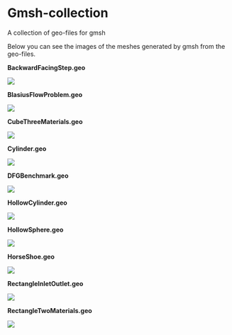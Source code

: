 # Gmsh-collection
A collection of geo-files for gmsh

Below you can see the images of the meshes generated by gmsh from the geo-files.

**BackwardFacingStep.geo**

![](images/BackwardFacingStep.png)

**BlasiusFlowProblem.geo**

![](images/BlasiusFlowProblem.png)

**CubeThreeMaterials.geo**

![](images/CubeThreeMaterials.png)

**Cylinder.geo**

![](images/Cylinder.png)

**DFGBenchmark.geo**

![](images/DFGBenchmark.png)

**HollowCylinder.geo**

![](images/HollowCylinder.png)

**HollowSphere.geo**

![](images/HollowSphere.png)

**HorseShoe.geo**

![](images/HorseShoe.png)

**RectangleInletOutlet.geo**

![](images/RectangleInletOutlet.png)

**RectangleTwoMaterials.geo**

![](images/RectangleTwoMaterials.png)
